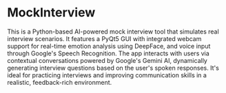 # MockInterview
This is a Python-based AI-powered mock interview tool that simulates real interview scenarios. It features a PyQt5 GUI with integrated webcam support for real-time emotion analysis using DeepFace, and voice input through Google's Speech Recognition. The app interacts with users via contextual conversations powered by Google's Gemini AI, dynamically generating interview questions based on the user's spoken responses. It's ideal for practicing interviews and improving communication skills in a realistic, feedback-rich environment.
